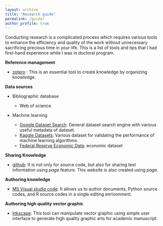 ```yaml
---
layout: archive
title: "Research guide"
permalink: /guide/
author_profile: true
---
```


Conducting research is a complicated process which requires various tools to enhance the efficiency and quality of the work without unnecessary sacrificing precious time in your life. This is a list of tools and tips that I had first-hand experience while I was in doctoral program.    

__Reference management__

- [zotero](https://www.zotero.org/) : This is an essential tool to create knowledge by organizing knowledge. 

__Data sources__ 

- Bibliographic database

  - Web of science

- Machine learning

  - [Google Dataset Search](https://datasetsearch.research.google.com/): General dataset search engine with various useful metadata of dataset.
  - [Kaggle Datasets](https://www.kaggle.com/datasets): Various dataset for validating the performance of machine learning algorithms.
  - [Federal Reserve Economic Data](https://fred.stlouisfed.org/): economic dataset 

__Sharing Knowledge__

- [github](https://github.com/): It is not only for source code, but also for sharing text information using _page_ feature. This website is also created using _page_.

__Authoring knowledge__

- [MS Visual studio code](https://code.visualstudio.com/): It allows us to author documents, Python source codes, and R source codes in a single editing enrivonment.

__Authoring high quality vector graphic__

- [Inkscape](https://inkscape.org/): This tool can manipulate vector graphic using simple user interface to generate high quality graphic arts for academic manuscript.
